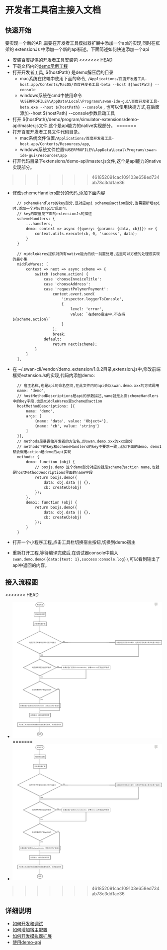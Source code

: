
# 开发者工具宿主接入文档

## 快速开始

要实现一个新的APi,需要在开发者工具模拟器扩展中添加一个api的实现,同时在框架的 extensionJs 中添加一个新的api描述。下面简述如何快速添加一个api

- 安装百度提供的开发者工具安装包
<<<<<<< HEAD
- 下载文档内的[demo示例工程](assets/hosts.zip)
- 打开开发者工具, ${hostPath} 是demo解压后的目录
    - mac系统在终端中使用下面的命令,
    `/Applications/百度开发者工具-host.app/Contents/MacOS/百度开发者工具-beta --host ${hostPath} --console`
    - windows系统在cmd中使用命令 `%USERPROFILE%\AppData\Local\Programs\swan-ide-gui\百度开发者工具-beta.exe --host ${hostPath} --console` ,
    也可以使用快捷方式,在后面添加--host ${hostPath} --console参数启动工具
- 打开 ${hostPath}/demo/program/simulator-extensions/demo-api/master.js文件,这个是api能力的native实现部分。  <p style="display:none;">~~todo api没有实现schememap,这个还做不了,实现方式待确认。。。~~</p>
=======
- 打开百度开发者工具文件代码目录。
   - mac系统文件位置`/Applications/百度开发者工具-host.app/Contents/Resources/app`,
   - windows系统文件位置`%USERPROFILE%\AppData\Local\Programs\swan-ide-gui\resources\app`
- 打开代码目录下extensions/demo-api/master.js文件,这个是api能力的native实现部分。  <p style="display:none;">~~todo api没有实现schememap,这个还做不了,实现方式待确认。。。~~</p>
>>>>>>> 461852091cac109103e658ed734ab78c3dd1ae36
- 修改schemeHandlers部分的代码,添加下面内容 
    
        // schemeHandlers的key部分,是对应api scheme的action部分,当需要新增api时,添加一个对应的api实现即可。
        // key的取值见下面的extensionJs的描述
        schemeHandlers: {
            ...handlers,
            demo: context => async ({query: {params: {data, cb}}}) => {
                context.utils.execute(cb, 0, 'success', data);
            }
        }
        
        // middleWares提供对所有native能力的统一前置处理,这里可以方便的处理没实现的最小集
        middleWares: [
            context => next => async scheme => {
                switch (scheme.action) {
                    case 'chooseInvoiceTitle':
                    case 'chooseAddress':
                    case 'requestPolymerPayment':
                        context.event.send(
                            'inspector.loggerToConsole',
                            {
                                level: 'error',
                                value: `在demo宿主中,不支持${scheme.action}`
                            }
                        );
                        break;
                    default:
                        return next(scheme);
                }
            }
        ],
        
- 在 ~/.swan-cli/vendor/demo_extension/1.0.2目录,extension.js中,修改前端框架extensionJs的实现,代码内添加demo:

        
        // 宿主名称,也是api的命名空间,在此文件内的api会以swan.demo.xxx的方式调用
        name: 'demo',
        // hostMethodDescriptions是api的参数描述,name就是上面schemeHandlers中的key字段,也是middleWares里scheme的action
        hostMethodDescriptions: [{
            name: 'demo',
            args: [
                {name: 'data', value: 'Object='},
                {name: 'cb', value: 'string'}
            ]
        }],
        // methods是暴露给开发者的方法名,即swan.demo.xxx的xxx部分
        // methods下的key和schemeHandlers的key不要求一致,比如下面的demo、demo1都会调用action是demo的api实现
        methods: {
            demo: function (obj) {
                // boxjs.demo 这个demo部分对应的就是scheme的action name,也就是hostMethodDescriptions里面的name字段
                return boxjs.demo({
                    data: obj.data || {},
                    cb: createCb(obj)
                });
            },
            demo1: function (obj) {
                return boxjs.demo({
                    data: obj.data || {},
                    cb: createCb(obj)
                });
            }
        }
    

- 打开一个小程序工程,点击工具栏切换宿主按钮,切换到demo宿主
- 重新打开工程,等待编译完成后,在调试器console中输入`swan.demo.demo({data:{test: 1},success:console.log})`,可以看到输出了api中返回的内容。




## 接入流程图
<<<<<<< HEAD
- ![流程图](assets/flow.png)
=======
- ![流程图](image/flow.png)
>>>>>>> 461852091cac109103e658ed734ab78c3dd1ae36
## 详细说明 
   - [如何开发和调试](开发和调试.md)
   - [如何增加宿主配置](增加宿主配置.md)
   - [如何开发模拟器扩展](开发模拟器扩展.md)
   - [使用demo-api](demo-api.md)
 


